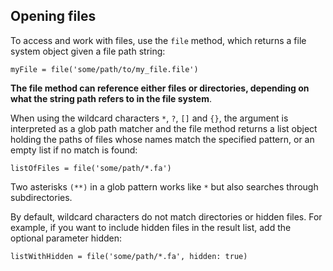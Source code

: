 ## Opening files
To access and work with files, use the `file` method, which returns a file system object given a file path string:
```
myFile = file('some/path/to/my_file.file')
```
**The file method can reference either files or directories, depending on what the string path refers to in the file system**.

When using the wildcard characters `*`, `?`, `[]` and `{}`, the argument is interpreted as a glob path matcher and the file method returns a list object holding the paths of files whose names match the specified pattern, or an empty list if no match is found:
```
listOfFiles = file('some/path/*.fa')
```

Two asterisks `(**)` in a glob pattern works like `*` but also searches through subdirectories.

By default, wildcard characters do not match directories or hidden files. For example, if you want to include hidden files in the result list, add the optional parameter hidden:

```
listWithHidden = file('some/path/*.fa', hidden: true)
```

